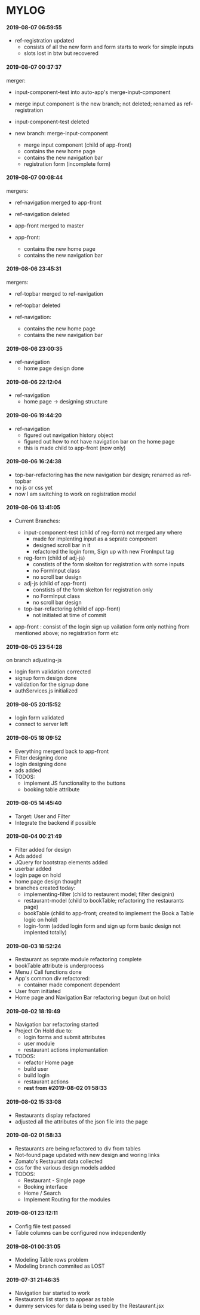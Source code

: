 # MYLOG

#### 2019-08-07 06:59:55

- ref-registration updated
  - consists of all the new form and form starts to work for simple inputs
  - slots lost in btw but recovered

#### 2019-08-07 00:37:37

merger:

- input-component-test into auto-app's merge-input-cpmponent
- merge input component is the new branch; not deleted; renamed as ref-registration
- input-component-test deleted

- new branch: merge-input-component
  - merge input component (child of app-front)
  - contains the new home page
  - contains the new navigation bar
  - registration form (incomplete form)

#### 2019-08-07 00:08:44

mergers:

- ref-navigation merged to app-front
- ref-navigation deleted
- app-front merged to master

- app-front:
  - contains the new home page
  - contains the new navigation bar

#### 2019-08-06 23:45:31

mergers:

- ref-topbar merged to ref-navigation
- ref-topbar deleted

- ref-navigation:
  - contains the new home page
  - contains the new navigation bar

#### 2019-08-06 23:00:35

- ref-navigation
  - home page design done

#### 2019-08-06 22:12:04

- ref-navigation
  - home page -> designing structure

#### 2019-08-06 19:44:20

- ref-navigation
  - figured out navigation history object
  - figured out how to not have navigation bar on the home page
  - this is made child to app-front (now only)

#### 2019-08-06 16:24:38

- top-bar-refactoring has the new navigation bar design; renamed as ref-topbar
- no js or css yet
- now I am switching to work on registration model

#### 2019-08-06 13:41:05

- Current Branches:

  - input-component-test (child of reg-form) not merged any where
    - made for implenting input as a seprate component
    - designed scroll bar in it
    - refactored the login form, Sign up with new FronInput tag
  - reg-form (child of adj-js)
    - constists of the form skelton for registration with some inputs
    - no FormInput class
    - no scroll bar design
  - adj-js (child of app-front)
    - constists of the form skelton for registration only
    - no FormInput class
    - no scroll bar design
  - top-bar-refactoring (child of app-front)
    - not initiated at time of commit

* app-front : consist of the login sign up vailation form only nothing from mentioned above; no registration form etc

#### 2019-08-05 23:54:28

on branch adjusting-js

- login form validation corrected
- signup form design done
- validation for the signup done
- authServices.js initialized

#### 2019-08-05 20:15:52

- login form validated
- connect to server left

#### 2019-08-05 18:09:52

- Everything mergerd back to app-front
- Filter designing done
- login designing done
- ads added
- TODOS:
  - implement JS functionality to the buttons
  - booking table attribute

#### 2019-08-05 14:45:40

- Target: User and Filter
- Integrate the backend if possible

#### 2019-08-04 00:21:49

- Filter added for design
- Ads added
- JQuery for bootstrap elements added
- userbar added
- login page on hold
- home page design thought
- branches created today:
  - implementing-filter (child to restaurent model; filter designin)
  - restaurant-model (child to bookTable; refactoring the restaurants page)
  - bookTable (child to app-front; created to implement the Book a Table logic on hold)
  - login-form (added login form and sign up form basic design not implented totally)

#### 2019-08-03 18:52:24

- Restaurant as seprate module refactoring complete
- bookTable attribute is underprocess
- Menu / Call functions done
- App's common div refactored:
  - container made component dependent
- User from initiated
- Home page and Navigation Bar refactoring begun (but on hold)

#### 2019-08-02 18:19:49

- Navigation bar refactoring started
- Project On Hold due to:
  - login forms and submit attributes
  - user module
  - restaurant actions implemantation
- TODOS:
  - refactor Home page
  - build user
  - build login
  - restaurant actions
  - **rest from #2019-08-02 01:58:33**

#### 2019-08-02 15:33:08

- Restaurants display refactored
- adjusted all the attributes of the json file into the page

#### 2019-08-02 01:58:33

- Restaurants are being refactored to div from tables
- Not-found page updated with new design and woring links
- Zomato's Restaurant data collected
- css for the various design models added
- TODOS:
  - Restaurant - Single page
  - Booking interface
  - Home / Search
  - Implement Routing for the modules

#### 2019-08-01 23:12:11

- Config file test passed
- Table columns can be configured now independently

#### 2019-08-01 00:31:05

- Modeling Table rows problem
- Modeling branch commited as LOST

#### 2019-07-31 21:46:35

- Navigation bar started to work
- Restaurants list starts to appear as table
- dummy services for data is being used by the Restaurant.jsx
